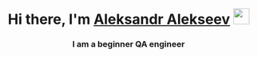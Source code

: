 <h1 align="center">Hi there, I'm <a href="https://myresume.ru/resume/4S9SZxfJArU/
" target="_blank">Aleksandr Alekseev</a> 
<img src="https://github.com/blackcater/blackcater/raw/main/images/Hi.gif" height="32"/></h1>
<h3 align="center">I am a beginner QA engineer</h3>

<!---
mymines2021/mymines2021 is a ✨ special ✨ repository because its `README.md` (this file) appears on your GitHub profile.
You can click the Preview link to take a look at your changes.
--->

